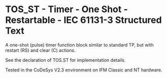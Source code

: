 # TOS_ST - Timer - One Shot - Restartable - IEC 61131-3 Structured Text

A one-shot (pulse) timer function block similar to standard TP, but with restart (RS) and clear (C) actions.

See the declaration of TOS.ST for implementation details.

Tested in the CoDeSys V2.3 environment on IFM Classic and NT hardware.
